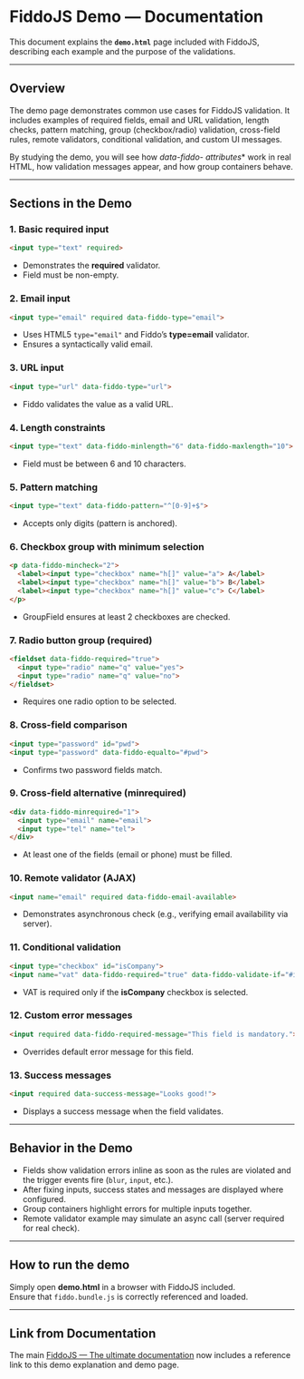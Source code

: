 
# FiddoJS Demo — Documentation

This document explains the **`demo.html`** page included with FiddoJS, describing each example and the purpose of the validations.

---

## Overview
The demo page demonstrates common use cases for FiddoJS validation. It includes examples of required fields, email and URL validation, length checks, pattern matching, group (checkbox/radio) validation, cross-field rules, remote validators, conditional validation, and custom UI messages.

By studying the demo, you will see how **data-fiddo-* attributes** work in real HTML, how validation messages appear, and how group containers behave.

---

## Sections in the Demo

### 1. Basic required input
```html
<input type="text" required>
```
- Demonstrates the **required** validator.
- Field must be non-empty.

### 2. Email input
```html
<input type="email" required data-fiddo-type="email">
```
- Uses HTML5 `type="email"` and Fiddo’s **type=email** validator.
- Ensures a syntactically valid email.

### 3. URL input
```html
<input type="url" data-fiddo-type="url">
```
- Fiddo validates the value as a valid URL.

### 4. Length constraints
```html
<input type="text" data-fiddo-minlength="6" data-fiddo-maxlength="10">
```
- Field must be between 6 and 10 characters.

### 5. Pattern matching
```html
<input type="text" data-fiddo-pattern="^[0-9]+$">
```
- Accepts only digits (pattern is anchored).

### 6. Checkbox group with minimum selection
```html
<p data-fiddo-mincheck="2">
  <label><input type="checkbox" name="h[]" value="a"> A</label>
  <label><input type="checkbox" name="h[]" value="b"> B</label>
  <label><input type="checkbox" name="h[]" value="c"> C</label>
</p>
```
- GroupField ensures at least 2 checkboxes are checked.

### 7. Radio button group (required)
```html
<fieldset data-fiddo-required="true">
  <input type="radio" name="q" value="yes">
  <input type="radio" name="q" value="no">
</fieldset>
```
- Requires one radio option to be selected.

### 8. Cross-field comparison
```html
<input type="password" id="pwd">
<input type="password" data-fiddo-equalto="#pwd">
```
- Confirms two password fields match.

### 9. Cross-field alternative (minrequired)
```html
<div data-fiddo-minrequired="1">
  <input type="email" name="email">
  <input type="tel" name="tel">
</div>
```
- At least one of the fields (email or phone) must be filled.

### 10. Remote validator (AJAX)
```html
<input name="email" required data-fiddo-email-available>
```
- Demonstrates asynchronous check (e.g., verifying email availability via server).

### 11. Conditional validation
```html
<input type="checkbox" id="isCompany">
<input name="vat" data-fiddo-required="true" data-fiddo-validate-if="#isCompany">
```
- VAT is required only if the **isCompany** checkbox is selected.

### 12. Custom error messages
```html
<input required data-fiddo-required-message="This field is mandatory.">
```
- Overrides default error message for this field.

### 13. Success messages
```html
<input required data-success-message="Looks good!">
```
- Displays a success message when the field validates.

---

## Behavior in the Demo
- Fields show validation errors inline as soon as the rules are violated and the trigger events fire (`blur`, `input`, etc.).
- After fixing inputs, success states and messages are displayed where configured.
- Group containers highlight errors for multiple inputs together.
- Remote validator example may simulate an async call (server required for real check).

---

## How to run the demo
Simply open **demo.html** in a browser with FiddoJS included.  
Ensure that `fiddo.bundle.js` is correctly referenced and loaded.

---

## Link from Documentation
The main [FiddoJS — The ultimate documentation](FiddoJS.md) now includes a reference link to this demo explanation and demo page.

